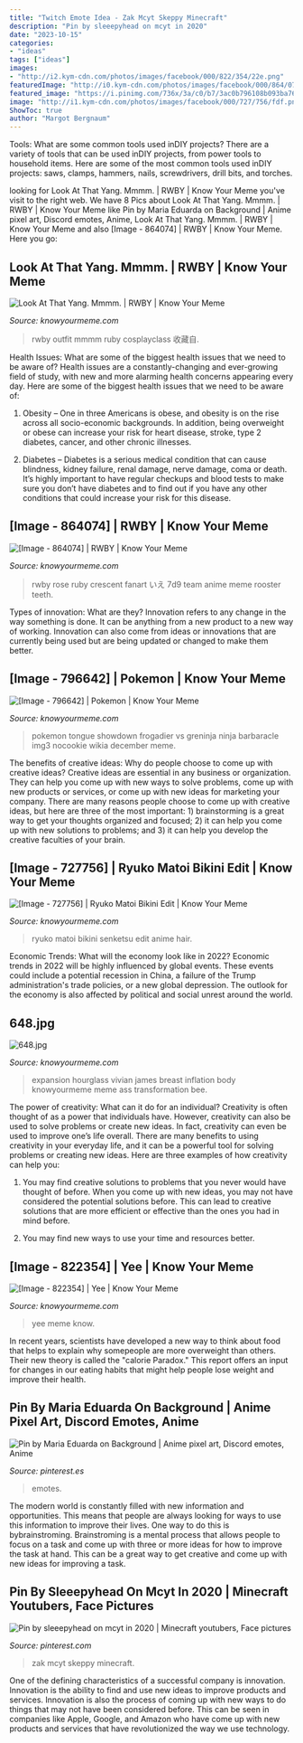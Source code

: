 ```yaml
---
title: "Twitch Emote Idea - Zak Mcyt Skeppy Minecraft"
description: "Pin by sleeepyhead on mcyt in 2020"
date: "2023-10-15"
categories:
- "ideas"
tags: ["ideas"]
images:
- "http://i2.kym-cdn.com/photos/images/facebook/000/822/354/22e.png"
featuredImage: "http://i0.kym-cdn.com/photos/images/facebook/000/864/074/7d9.jpg"
featured_image: "https://i.pinimg.com/736x/3a/c0/b7/3ac0b796108b093ba76a8341ac1224e8.jpg"
image: "http://i1.kym-cdn.com/photos/images/facebook/000/727/756/fdf.png"
ShowToc: true
author: "Margot Bergnaum"
---
```



Tools: What are some common tools used inDIY projects?
There are a variety of tools that can be used inDIY projects, from power tools to household items. Here are some of the most common tools used inDIY projects: saws, clamps, hammers, nails, screwdrivers, drill bits, and torches.

	

		
looking for Look At That Yang. Mmmm. | RWBY | Know Your Meme you've visit to the right web. We have 8 Pics about Look At That Yang. Mmmm. | RWBY | Know Your Meme like Pin by Maria Eduarda on Background | Anime pixel art, Discord emotes, Anime, Look At That Yang. Mmmm. | RWBY | Know Your Meme and also [Image - 864074] | RWBY | Know Your Meme. Here you go:
		
    
## Look At That Yang. Mmmm. | RWBY | Know Your Meme

<img loading=lazy src="http://i2.kym-cdn.com/photos/images/facebook/000/787/821/f7b.jpg" onerror="this.onerror=null;this.src='https://tse4.mm.bing.net/th?id=OIP.undMbHlF3-mXZkokS_zgEwHaJc&amp;pid=15.1';" alt="Look At That Yang. Mmmm. | RWBY | Know Your Meme">

_Source: knowyourmeme.com_

>rwby outfit mmmm ruby cosplayclass 收藏自. 

	

Health Issues: What are some of the biggest health issues that we need to be aware of?
Health issues are a constantly-changing and ever-growing field of study, with new and more alarming health concerns appearing every day. Here are some of the biggest health issues that we need to be aware of:
1. Obesity – One in three Americans is obese, and obesity is on the rise across all socio-economic backgrounds. In addition, being overweight or obese can increase your risk for heart disease, stroke, type 2 diabetes, cancer, and other chronic illnesses.

2. Diabetes – Diabetes is a serious medical condition that can cause blindness, kidney failure, renal damage, nerve damage, coma or death. It’s highly important to have regular checkups and blood tests to make sure you don’t have diabetes and to find out if you have any other conditions that could increase your risk for this disease.


    
## [Image - 864074] | RWBY | Know Your Meme

<img loading=lazy src="http://i0.kym-cdn.com/photos/images/facebook/000/864/074/7d9.jpg" onerror="this.onerror=null;this.src='https://tse4.mm.bing.net/th?id=OIP.kSIpiCfSE5_UlaKJ9yKh9gHaHK&amp;pid=15.1';" alt="[Image - 864074] | RWBY | Know Your Meme">

_Source: knowyourmeme.com_

>rwby rose ruby crescent fanart いえ 7d9 team anime meme rooster teeth. 

	

Types of innovation: What are they?
Innovation refers to any change in the way something is done. It can be anything from a new product to a new way of working. Innovation can also come from ideas or innovations that are currently being used but are being updated or changed to make them better.

    
## [Image - 796642] | Pokemon | Know Your Meme

<img loading=lazy src="http://i1.kym-cdn.com/photos/images/facebook/000/796/642/12c.jpg" onerror="this.onerror=null;this.src='https://tse3.mm.bing.net/th?id=OIP.rr7qkqC_1z9jbqVwrN-kXAHaMD&amp;pid=15.1';" alt="[Image - 796642] | Pokemon | Know Your Meme">

_Source: knowyourmeme.com_

>pokemon tongue showdown frogadier vs greninja ninja barbaracle img3 nocookie wikia december meme. 

	

The benefits of creative ideas: Why do people choose to come up with creative ideas?
Creative ideas are essential in any business or organization. They can help you come up with new ways to solve problems, come up with new products or services, or come up with new ideas for marketing your company. There are many reasons people choose to come up with creative ideas, but here are three of the most important: 1) brainstorming is a great way to get your thoughts organized and focused; 2) it can help you come up with new solutions to problems; and 3) it can help you develop the creative faculties of your brain.

    
## [Image - 727756] | Ryuko Matoi Bikini Edit | Know Your Meme

<img loading=lazy src="http://i1.kym-cdn.com/photos/images/facebook/000/727/756/fdf.png" onerror="this.onerror=null;this.src='https://tse3.mm.bing.net/th?id=OIP.ZZDXj80TopnGHGG_5NfdwAHaKs&amp;pid=15.1';" alt="[Image - 727756] | Ryuko Matoi Bikini Edit | Know Your Meme">

_Source: knowyourmeme.com_

>ryuko matoi bikini senketsu edit anime hair. 

	

Economic Trends: What will the economy look like in 2022?
Economic trends in 2022 will be highly influenced by global events. These events could include a potential recession in China, a failure of the Trump administration's trade policies, or a new global depression. The outlook for the economy is also affected by political and social unrest around the world.

    
## 648.jpg

<img loading=lazy src="http://i2.kym-cdn.com/photos/images/facebook/000/857/814/648.jpg" onerror="this.onerror=null;this.src='https://tse3.mm.bing.net/th?id=OIP.Av0MJ7P8c9U4DjxnzIsmowHaDw&amp;pid=15.1';" alt="648.jpg">

_Source: knowyourmeme.com_

>expansion hourglass vivian james breast inflation body knowyourmeme meme ass transformation bee. 

	

The power of creativity: What can it do for an individual?
Creativity is often thought of as a power that individuals have. However, creativity can also be used to solve problems or create new ideas. In fact, creativity can even be used to improve one’s life overall. There are many benefits to using creativity in your everyday life, and it can be a powerful tool for solving problems or creating new ideas. Here are three examples of how creativity can help you: 
1) You may find creative solutions to problems that you never would have thought of before. When you come up with new ideas, you may not have considered the potential solutions before. This can lead to creative solutions that are more efficient or effective than the ones you had in mind before. 

2) You may find new ways to use your time and resources better.

    
## [Image - 822354] | Yee | Know Your Meme

<img loading=lazy src="http://i2.kym-cdn.com/photos/images/facebook/000/822/354/22e.png" onerror="this.onerror=null;this.src='https://tse4.mm.bing.net/th?id=OIP.bOf8-0KRSJUnwXkhRXKJygHaJ7&amp;pid=15.1';" alt="[Image - 822354] | Yee | Know Your Meme">

_Source: knowyourmeme.com_

>yee meme know. 

	

In recent years, scientists have developed a new way to think about food that helps to explain why somepeople are more overweight than others. Their new theory is called the "calorie Paradox." This report offers an input for changes in our eating habits that might help people lose weight and improve their health.

    
## Pin By Maria Eduarda On Background | Anime Pixel Art, Discord Emotes, Anime

<img loading=lazy src="https://i.pinimg.com/736x/c6/8b/3c/c68b3c3bf0289912807032d4f7b9adad.jpg" onerror="this.onerror=null;this.src='https://tse1.mm.bing.net/th?id=OIP.Yk5HmwNi7UybOT0LCYrw7wHaHc&amp;pid=15.1';" alt="Pin by Maria Eduarda on Background | Anime pixel art, Discord emotes, Anime">

_Source: pinterest.es_

>emotes. 

	

The modern world is constantly filled with new information and opportunities. This means that people are always looking for ways to use this information to improve their lives. One way to do this is bybrainstroming. Brainstroming is a mental process that allows people to focus on a task and come up with three or more ideas for how to improve the task at hand. This can be a great way to get creative and come up with new ideas for improving a task.

    
## Pin By Sleeepyhead On Mcyt In 2020 | Minecraft Youtubers, Face Pictures

<img loading=lazy src="https://i.pinimg.com/736x/3a/c0/b7/3ac0b796108b093ba76a8341ac1224e8.jpg" onerror="this.onerror=null;this.src='https://tse4.mm.bing.net/th?id=OIP.y8tLGuqOsmCUApZAplAy1AHaFf&amp;pid=15.1';" alt="Pin by sleeepyhead on mcyt in 2020 | Minecraft youtubers, Face pictures">

_Source: pinterest.com_

>zak mcyt skeppy minecraft. 

	

One of the defining characteristics of a successful company is innovation. Innovation is the ability to find and use new ideas to improve products and services. Innovation is also the process of coming up with new ways to do things that may not have been considered before. This can be seen in companies like Apple, Google, and Amazon who have come up with new products and services that have revolutionized the way we use technology.

